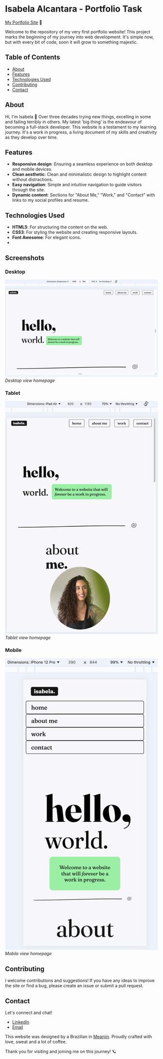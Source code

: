 # Isabela Alcantara - Portfolio Task

[My Portfolio Site](https://isabelaalcantara1.github.io/) 👾

Welcome to the repository of my very first portfolio website! This project marks the beginning of my journey into web development. It's simple now, but with every bit of code, soon it will grow to something majestic.

## Table of Contents

- [About](#about)
- [Features](#features)
- [Technologies Used](#technologies-used)
- [Contributing](#contributing)
- [Contact](#contact)

## About

Hi, I'm Isabela 👋 Over three decades trying new things, excelling in some and failing terribly in others. My latest 'big thing' is the endeavour of becoming a full-stack developer. This website is a testament to my learning journey. It's a work in progress, a living document of my skills and creativity as they develop over time.

## Features

- **Responsive design**: Ensuring a seamless experience on both desktop and mobile devices.
- **Clean aesthetic**: Clean and minimalistic design to highlight content without distractions.
- **Easy navigation**: Simple and intuitive navigation to guide visitors through the site.
- **Dynamic content**: Sections for "About Me," "Work," and "Contact" with links to my social profiles and resume.

## Technologies Used

- **HTML5**: For structuring the content on the web.
- **CSS3**: For styling the website and creating responsive layouts.
- **Font Awesome**: For elegant icons.
- 
## Screenshots

### Desktop
![Desktop home](media/Desktop_home.png)
_Desktop view homepage_

### Tablet 
![Tablet home](media/Tablet_home.png)
_Tablet view homepage_

### Mobile 
![Mobile home](media/Mobile_home.png)
_Mobile view homepage_

## Contributing

I welcome contributions and suggestions! If you have any ideas to improve the site or find a bug, please create an issue or submit a pull request.

## Contact

Let's connect and chat!

- [LinkedIn](https://www.linkedin.com/in/isabela-alcantara)
- [Email](mailto:isabela.iar01@gmail.com)

This website was designed by a Brazilian in [Meanjin](https://www.turrbal.com.au/our-story). Proudly crafted with love, sweat and a lot of coffee.


Thank you for visiting and joining me on this journey! 🪐
